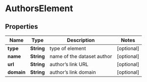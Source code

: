

# AuthorsElement


## Properties

| Name | Type | Description | Notes |
|------------ | ------------- | ------------- | -------------|
|**type** | **String** | type of element |  [optional] |
|**name** | **String** | name of the dataset author |  [optional] |
|**url** | **String** | author’s link URL |  [optional] |
|**domain** | **String** | author’s link domain |  [optional] |



